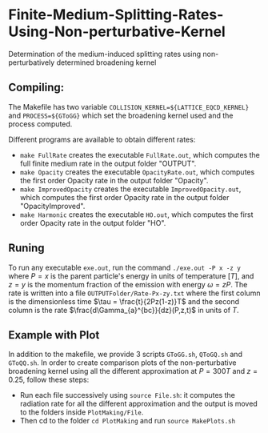 # Finite-Medium-Splitting-Rates-Using-Non-perturbative-Kernel
Determination of the medium-induced splitting rates using non-perturbatively determined broadening kernel

## Compiling: 
The Makefile has two variable `COLLISION_KERNEL=${LATTICE_EQCD_KERNEL}` and `PROCESS=${GToGG}` which set the broadening kernel used and the process computed. 

Different programs are available to obtain different rates: 
- `make FullRate` creates the executable `FullRate.out`, which computes the full finite medium rate in the output folder "OUTPUT".
- `make Opacity` creates the executable `OpacityRate.out`, which computes the first order Opacity rate in the output folder "Opacity". 
- `make ImprovedOpacity` creates the executable `ImprovedOpacity.out`, which computes the first order Opacity rate in the output folder "OpacityImproved". 
- `make Harmonic` creates the executable `HO.out`, which computes the first order Opacity rate in the output folder "HO". 


## Runing 

To run any executable `exe.out`, run the command `./exe.out -P x -z y` where $P=x$ is the parent particle's energy in units of temperature $[T]$, and $z=y$ is the momentum fraction of the emission with energy $\omega= zP$. 
The rate is written into a file `OUTPUTFolder/Rate-Px-zy.txt` where the first column is the dimensionless time $\tau = \frac{t}{2Pz(1-z)}T$ and the second column is the rate $\frac{d\Gamma_{a}^{bc}}{dz}(P,z,t)$ in units of $T$. 


## Example with Plot
In addition to the makefile, we provide 3 scripts `GToGG.sh`, `QToGQ.sh` and `GToQQ.sh`. In order to create comparison plots of the non-perturbative broadening kernel using all the different approximation at $P=300T$ and $z=0.25$, follow these steps:

- Run each file successively using `source File.sh`: it computes the radiation rate for all the different approximation and the output is moved to the folders inside `PlotMaking/File`. 
- Then cd to the folder `cd PlotMaking` and run `source MakePlots.sh`
